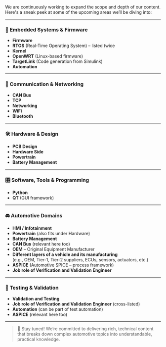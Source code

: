 <style>
.coming-soon-container {
  display: flex;
  flex-direction: column;
  align-items: center;
  justify-content: center;
  padding: 80px 20px;
  text-align: center;
  font-family: 'Segoe UI', sans-serif;
  animation: fadeIn 2s ease-in;
}

.coming-soon-title {
  font-size: 3rem;
  color: #ff4081;
  margin-bottom: 1rem;
}

.coming-soon-subtitle {
  font-size: 1.3rem;
  color: #666;
  margin-bottom: 2rem;
}

.loader {
  width: 80px;
  height: 80px;
  border: 8px solid #f3f3f3;
  border-top: 8px solid #ff4081;
  border-radius: 50%;
  animation: spin 1.2s linear infinite;
  margin-bottom: 1rem;
}

.upcoming-concepts {
  text-align: left;
  max-width: 500px;
  margin-top: 40px;
  font-size: 1.1rem;
  color: #333;
}

.upcoming-concepts ul {
  list-style-type: "📌 ";
  padding-left: 20px;
}

@keyframes spin {
  to { transform: rotate(360deg); }
}

@keyframes fadeIn {
  from { opacity: 0; }
  to   { opacity: 1; }
}
</style>

<div class="coming-soon-container">
  <div class="loader"></div>
  <div class="coming-soon-title">🚧 Coming Soon</div>
  <div class="coming-soon-subtitle">
    We're working on something amazing.<br>Check back again very soon!
  </div>
</div>


We are continuously working to expand the scope and depth of our content. Here's a sneak peek at some of the upcoming areas we’ll be diving into:

---

### 🔧 **Embedded Systems & Firmware**
- **Firmware**
- **RTOS** (Real-Time Operating System) – listed twice
- **Kernel**
- **OpenWRT** (Linux-based firmware)
- **TargetLink** (Code generation from Simulink)
- **Automation**

---

### 📡 **Communication & Networking**
- **CAN Bus**
- **TCP**
- **Networking**
- **WiFi**
- **Bluetooth**

---

### 🛠️ **Hardware & Design**
- **PCB Design**
- **Hardware Side**
- **Powertrain**
- **Battery Management**

---

### 🎛️ **Software, Tools & Programming**
- **Python**
- **QT** (GUI framework)

---

### 🚘 **Automotive Domains**
- **HMI / Infotainment**
- **Powertrain** (also fits under Hardware)
- **Battery Management**
- **CAN Bus** (relevant here too)
- **OEM** – Original Equipment Manufacturer
- **Different layers of a vehicle and its manufacturing**  
  (e.g., OEM, Tier-1, Tier-2 suppliers, ECUs, sensors, actuators, etc.)
- **ASPICE** (Automotive SPICE – process framework)
- **Job role of Verification and Validation Engineer**

---

### 🧪 **Testing & Validation**
- **Validation and Testing**
- **Job role of Verification and Validation Engineer** (cross-listed)
- **Automation** (can be part of test automation)
- **ASPICE** (relevant here too)

---


> 🔄 Stay tuned! We’re committed to delivering rich, technical content that breaks down complex automotive topics into understandable, practical knowledge.
